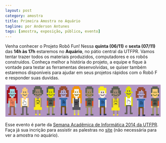 ```yaml
---
layout: post
category: amostra
title: Primeira Amostra no Aquário
tagline: por Anderson Antunes
tags: [amostra, exposição, público, evento]
---
```


Venha conhecer o Projeto Robô Fun! Nessa **quinta (06/11)** e **sexta (07/11)** das **14h às 17h** estaremos no **Aquário**, no pátio central da UTFPR. Vamos tentar trazer todos os materiais produzidos, computadores e os robôs construídos. Conheça melhor a história do projeto, a equipe e fique à vontade para testar as ferramentas desenvolvidas, se quiser também estaremos disponíveis para ajudar em seus projetos rápidos com o Robô F e responder suas duvidas.

<!--more-->

<center><img src="/assets/img/posts/sinfo.png"></center>

Esse evento é parte da [Semana Acadêmica de Informática 2014 da UTFPR](https://www.facebook.com/semanaInformaticaUTFPR). Faça já sua incrição para assistir as palestras no [site](http://seminfo.dainf.ct.utfpr.edu.br/) (não necessária para ver a amostra no aquário).
